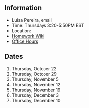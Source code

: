 ## Information

* Luisa Pereira, email
* Time: Thursdays 3:20-5:50PM EST
* Location:
* [Homework Wiki]()
* [Office Hours]()

## Dates

1. Thursday, October 22
2. Thursday, October 29
3. Thursday, November 5
4. Thursday, November 12
5. Thursday, November 19
6. Thursday, December 3
7. Thursday, December 10
